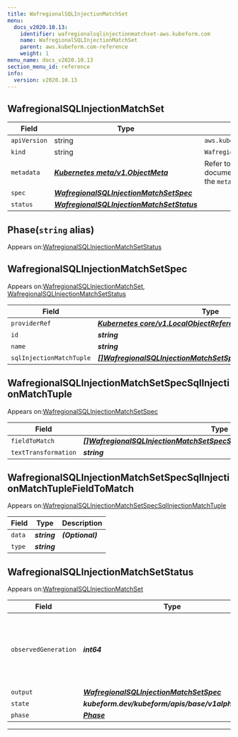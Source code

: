 ```yaml
---
title: WafregionalSQLInjectionMatchSet
menu:
  docs_v2020.10.13:
    identifier: wafregionalsqlinjectionmatchset-aws.kubeform.com
    name: WafregionalSQLInjectionMatchSet
    parent: aws.kubeform.com-reference
    weight: 1
menu_name: docs_v2020.10.13
section_menu_id: reference
info:
  version: v2020.10.13
---
```


## WafregionalSQLInjectionMatchSet
| Field | Type | Description |
| ------ | ----- | ----------- |
| `apiVersion` | string | `aws.kubeform.com/v1alpha1` |
|    `kind` | string | `WafregionalSQLInjectionMatchSet` |
| `metadata` | ***[Kubernetes meta/v1.ObjectMeta](https://kubernetes.io/docs/reference/generated/kubernetes-api/v1.13/#objectmeta-v1-meta)***|Refer to the Kubernetes API documentation for the fields of the `metadata` field.|
| `spec` | ***[WafregionalSQLInjectionMatchSetSpec](#wafregionalsqlinjectionmatchsetspec)***||
| `status` | ***[WafregionalSQLInjectionMatchSetStatus](#wafregionalsqlinjectionmatchsetstatus)***||
## Phase(`string` alias)

Appears on:[WafregionalSQLInjectionMatchSetStatus](#wafregionalsqlinjectionmatchsetstatus)

## WafregionalSQLInjectionMatchSetSpec

Appears on:[WafregionalSQLInjectionMatchSet](#wafregionalsqlinjectionmatchset), [WafregionalSQLInjectionMatchSetStatus](#wafregionalsqlinjectionmatchsetstatus)

| Field | Type | Description |
| ------ | ----- | ----------- |
| `providerRef` | ***[Kubernetes core/v1.LocalObjectReference](https://kubernetes.io/docs/reference/generated/kubernetes-api/v1.13/#localobjectreference-v1-core)***||
| `id` | ***string***||
| `name` | ***string***||
| `sqlInjectionMatchTuple` | ***[[]WafregionalSQLInjectionMatchSetSpecSqlInjectionMatchTuple](#wafregionalsqlinjectionmatchsetspecsqlinjectionmatchtuple)***| ***(Optional)*** |
## WafregionalSQLInjectionMatchSetSpecSqlInjectionMatchTuple

Appears on:[WafregionalSQLInjectionMatchSetSpec](#wafregionalsqlinjectionmatchsetspec)

| Field | Type | Description |
| ------ | ----- | ----------- |
| `fieldToMatch` | ***[[]WafregionalSQLInjectionMatchSetSpecSqlInjectionMatchTupleFieldToMatch](#wafregionalsqlinjectionmatchsetspecsqlinjectionmatchtuplefieldtomatch)***||
| `textTransformation` | ***string***||
## WafregionalSQLInjectionMatchSetSpecSqlInjectionMatchTupleFieldToMatch

Appears on:[WafregionalSQLInjectionMatchSetSpecSqlInjectionMatchTuple](#wafregionalsqlinjectionmatchsetspecsqlinjectionmatchtuple)

| Field | Type | Description |
| ------ | ----- | ----------- |
| `data` | ***string***| ***(Optional)*** |
| `type` | ***string***||
## WafregionalSQLInjectionMatchSetStatus

Appears on:[WafregionalSQLInjectionMatchSet](#wafregionalsqlinjectionmatchset)

| Field | Type | Description |
| ------ | ----- | ----------- |
| `observedGeneration` | ***int64***| ***(Optional)*** Resource generation, which is updated on mutation by the API Server.|
| `output` | ***[WafregionalSQLInjectionMatchSetSpec](#wafregionalsqlinjectionmatchsetspec)***| ***(Optional)*** |
| `state` | ***kubeform.dev/kubeform/apis/base/v1alpha1.State***| ***(Optional)*** |
| `phase` | ***[Phase](#phase)***| ***(Optional)*** |
---
